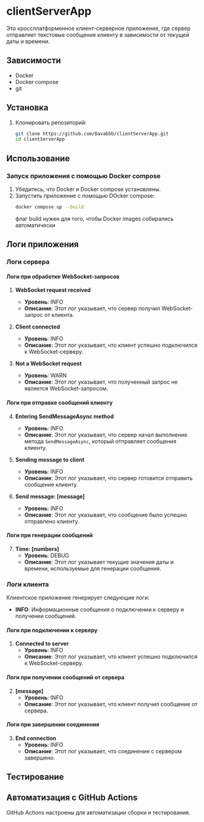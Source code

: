 # clientServerApp

Это кроссплатформенное клиент-серверное приложение, где сервер отправляет текстовые сообщения клиенту в зависимости от текущей даты и времени.

## Зависимости
- Docker
- Docker compose
- git

## Установка

1. Клонировать репозиторий:
    ```bash
    git clone https://github.com/Davabbb/clientServerApp.git
    cd clientServerApp
    ```

## Использование

### Запуск приложения с помощью Docker compose

1. Убедитесь, что Docker и Docker compose установлены.
2. Запустить приложение с помощью DOcker compose:
    ```bash
    docker compose up --build
    ```
    флаг build нужен для того, чтобы Docker images собирались автоматически

## Логи приложения

### Логи сервера

#### Логи при обработке WebSocket-запросов

1. **WebSocket request received**
   - **Уровень**: INFO
   - **Описание**: Этот лог указывает, что сервер получил WebSocket-запрос от клиента.

2. **Client connected**
   - **Уровень**: INFO
   - **Описание**: Этот лог указывает, что клиент успешно подключился к WebSocket-серверу.

3. **Not a WebSocket request**
   - **Уровень**: WARN
   - **Описание**: Этот лог указывает, что полученный запрос не является WebSocket-запросом.

#### Логи при отправке сообщений клиенту

4. **Entering SendMessageAsync method**
   - **Уровень**: INFO
   - **Описание**: Этот лог указывает, что сервер начал выполнение метода `SendMessageAsync`, который отправляет сообщения клиенту.

5. **Sending message to client**
   - **Уровень**: INFO
   - **Описание**: Этот лог указывает, что сервер готовится отправить сообщение клиенту.

6. **Send message: [message]**
   - **Уровень**: INFO
   - **Описание**: Этот лог указывает, что сообщение было успешно отправлено клиенту.

#### Логи при генерации сообщений

7. **Time: [numbers]**
   - **Уровень**: DEBUG
   - **Описание**: Этот лог указывает текущие значения даты и времени, используемые для генерации сообщения.

### Логи клиента

Клиентское приложение генерирует следующие логи:

- **INFO**: Информационные сообщения о подключении к серверу и получении сообщений.

#### Логи при подключении к серверу

1. **Connected to server**
   - **Уровень**: INFO
   - **Описание**: Этот лог указывает, что клиент успешно подключился к WebSocket-серверу.

#### Логи при получении сообщений от сервера

2. **[message]**
   - **Уровень**: INFO
   - **Описание**: Этот лог указывает, что клиент получил сообщение от сервера.

#### Логи при завершении соединения

3. **End connection**
   - **Уровень**: INFO
   - **Описание**: Этот лог указывает, что соединение с сервером завершено.

## Тестирование


## Автоматизация с GitHub Actions

GitHub Actions настроены для автоматизации сборки и тестирования.